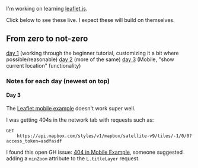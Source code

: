 I'm working on learning [leaflet.js](https://leafletjs.com/). 

Click below to see these live. I expect these will build on themselves.



## From zero to not-zero

[day 1](https://josh.works/leaflet_practice/01/index.html) (working through the beginner tutorial, customizing it a bit where possible/reasonable)
[day 2](https://josh.works/leaflet_practice/02/index.html) (more of the same)
[day 3](https://josh.works/leaflet_practice/03/index.html) (Mobile, "show current location" functionality)

### Notes for each day (newest on top)

#### Day 3

The [Leaflet mobile example](https://leafletjs.com/examples/mobile/) doesn't work super well.

I was getting 404s in the network tab with requests such as:

```
GET
	https://api.mapbox.com/styles/v1/mapbox/satellite-v9/tiles/-1/0/0?access_token=asdfasdf
```

I found this open GH issue: [404 in Mobile Example](https://github.com/Leaflet/Leaflet/issues/7528), someone suggested adding a `minZoom` attribute to the `L.titleLayer` request.

